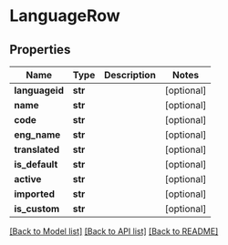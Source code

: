 # LanguageRow

## Properties
Name | Type | Description | Notes
------------ | ------------- | ------------- | -------------
**languageid** | **str** |  | [optional] 
**name** | **str** |  | [optional] 
**code** | **str** |  | [optional] 
**eng_name** | **str** |  | [optional] 
**translated** | **str** |  | [optional] 
**is_default** | **str** |  | [optional] 
**active** | **str** |  | [optional] 
**imported** | **str** |  | [optional] 
**is_custom** | **str** |  | [optional] 

[[Back to Model list]](../README.md#documentation-for-models) [[Back to API list]](../README.md#documentation-for-api-endpoints) [[Back to README]](../README.md)


